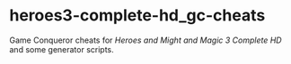 # heroes3-complete-hd_gc-cheats
Game Conqueror cheats for *Heroes and Might and Magic 3 Complete HD* and some generator scripts.
